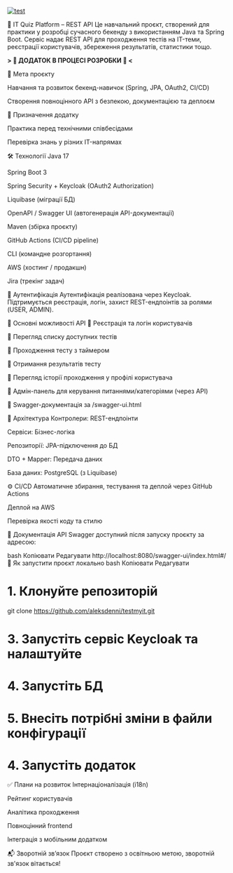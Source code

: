 
[![test](https://github.com/aleksdenni/testmyit/actions/workflows/test.yml/badge.svg?branch=main)](https://github.com/aleksdenni/testmyit/actions/workflows/test.yml)


🧠 IT Quiz Platform – REST API
Це навчальний проєкт, створений для практики у розробці сучасного бекенду з використанням Java та Spring Boot. Сервіс надає REST API для проходження тестів на IT-теми, реєстрації користувачів, збереження результатів, статистики тощо.

**> 🚧 ДОДАТОК В ПРОЦЕСІ РОЗРОБКИ 🚧 <**

🎯 Мета проєкту

Навчання та розвиток бекенд-навичок (Spring, JPA, OAuth2, CI/CD)

Створення повноцінного API з безпекою, документацією та деплоєм

🎯 Призначення додатку

Практика перед технічними співбесідами

Перевірка знань у різних IT-напрямах

🛠️ Технології
Java 17

Spring Boot 3

Spring Security + Keycloak (OAuth2 Authorization)

Liquibase (міграції БД)

OpenAPI / Swagger UI (автогенерація API-документації)

Maven (збірка проєкту)

GitHub Actions (CI/CD pipeline)

CLI (командне розгортання)

AWS (хостинг / продакшн)

Jira (трекінг задач)

🔐 Аутентифікація
Аутентифікація реалізована через Keycloak. Підтримується реєстрація, логін, захист REST-ендпоінтів за ролями (USER, ADMIN).

📑 Основні можливості API
🔹 Реєстрація та логін користувачів

🔹 Перегляд списку доступних тестів

🔹 Проходження тесту з таймером

🔹 Отримання результатів тесту

🔹 Перегляд історії проходження у профілі користувача

🔹 Адмін-панель для керування питаннями/категоріями (через API)

🔹 Swagger-документація за /swagger-ui.html

🔁 Архітектура
Контролери: REST-ендпоінти

Сервіси: Бізнес-логіка

Репозиторії: JPA-підключення до БД

DTO + Mapper: Передача даних

База даних: PostgreSQL (з Liquibase)

⚙️ CI/CD
Автоматичне збирання, тестування та деплой через GitHub Actions

Деплой на AWS

Перевірка якості коду та стилю

📄 Документація API
Swagger доступний після запуску проєкту за адресою:

bash
Копіювати
Редагувати
http://localhost:8080/swagger-ui/index.html#/
🚀 Як запустити проєкт локально
bash
Копіювати
Редагувати
# 1. Клонуйте репозиторій
git clone https://github.com/aleksdenni/testmyit.git

# 3. Запустіть сервіс Keycloak та налаштуйте

# 4. Запустіть БД

# 5. Внесіть потрібні зміни в файли конфігурації

# 4. Запустіть додаток
✅ Плани на розвиток
Інтернаціоналізація (i18n)

Рейтинг користувачів

Аналітика проходження

Повноцінний frontend

Інтеграція з мобільним додатком

📬 Зворотній зв’язок
Проєкт створено з освітньою метою, зворотній зв'язок вітається!
